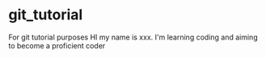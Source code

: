 # git_tutorial
For git tutorial purposes
HI my name is xxx. I'm learning coding and aiming to become a proficient coder
